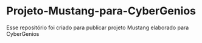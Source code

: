 # Projeto-Mustang-para-CyberGenios
Esse repositório foi criado para publicar projeto Mustang elaborado para CyberGenios
